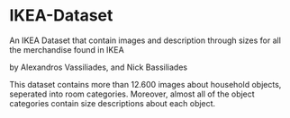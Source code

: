 # IKEA-Dataset
An IKEA Dataset that contain images and description through sizes for all the merchandise found in IKEA

by Alexandros Vassiliades, and Nick Bassiliades

This dataset contains more than 12.600 images about household objects, seperated into room categories. Moreover, almost all of the object categories contain size descriptions about each object.
